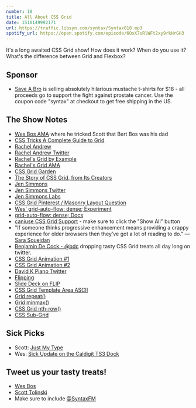 ```yaml
---
number: 18
title: All About CSS Grid
date: 1510149992171
url: https://traffic.libsyn.com/syntax/Syntax018.mp3
spotify_url: https://open.spotify.com/episode/6OsX7sRlWFt2xy9rkHrGH3
---
```


It's a long awaited CSS Grid show! How does it work? When do you use it? What's the difference between Grid and Flexbox?

## Sponsor
* [Save A Bro](https://saveabro.com/) is selling absolutely hilarious mustache t-shirts for $18 - all proceeds go to support the fight against prostate cancer.  Use the coupon code "syntax" at checkout to get free shipping in the US.

## The Show Notes

* [Wes Bos AMA](https://dev.to/wesbos/im-wes-bos-ask-me-anything/comments) where he tricked Scott that Bert Bos was his dad
* [CSS Tricks A Complete Guide to Grid](https://css-tricks.com/snippets/css/complete-guide-grid/)
* [Rachel Andrew](https://rachelandrew.co.uk/)
* [Rachel Andrew Twitter](https://twitter.com/rachelandrew)
* [Rachel's Grid by Example](https://gridbyexample.com/)
* [Rachel's Grid AMA](https://github.com/rachelandrew/cssgrid-ama)
* [CSS Grid Garden](http://cssgridgarden.com/)
* [The Story of CSS Grid, from Its Creators](https://alistapart.com/article/the-story-of-css-grid-from-its-creators)
* [Jen Simmons](http://jensimmons.com/)
* [Jen Simmons Twitter](https://twitter.com/jensimmons)
* [Jen Simmons Labs](http://labs.jensimmons.com/)
* [CSS Grid Pinterest / Masonry Layout Question](https://github.com/rachelandrew/cssgrid-ama/issues/19)
* [Wes' grid-auto-flow: dense; Experiment](https://twitter.com/wesbos/status/926119942197522433)
* [grid-auto-flow: dense; Docs](https://developer.mozilla.org/en-US/docs/Web/CSS/grid-auto-flow)
* [caniuse CSS Grid Support](caniuse.com/#search=grid) - make sure to click the "Show All" button
* "If someone thinks progressive enhancement means providing a crappy experience for older browsers then they’ve got a lot of reading to do." — [Sara Soueidan](https://twitter.com/SaraSoueidan/status/927150129257250817)
* [Benjamin De Cock - @bdc](https://twitter.com/bdc) dropping tasty CSS Grid treats all day long on twitter.
* [CSS Grid Animation #1](https://twitter.com/wesbos/status/925420897028202498)
* [CSS Grid Animation #2](https://twitter.com/wesbos/status/925422255601016832)
* [David K Piano Twitter](https://twitter.com/davidkpiano?lang=en)
* [Flipping](https://github.com/davidkpiano/flipping)
* [Slide Deck on FLIP](http://slides.com/davidkhourshid/flipping#/)
* [CSS Grid Template Area ASCII](https://mozilladevelopers.github.io/playground/css-grid/08-template-areas/)
* [Grid repeat()](https://developer.mozilla.org/en-US/docs/Web/CSS/repeat)
* [Grid minmax()](https://developer.mozilla.org/en-US/docs/Web/CSS/minmax)
* [CSS Grid nth-row()](https://github.com/w3c/csswg-drafts/issues/1943)
* [CSS Sub-Grid](https://rachelandrew.co.uk/archives/2017/07/20/why-display-contents-is-not-css-grid-layout-subgrid/)

## Sick Picks
* Scott: [Just My Type](https://www.amazon.com/gp/product/1592407463/ref=as_li_tl?ie=UTF8&camp=1789&creative=9325&creativeASIN=1592407463&linkCode=as2&tag=leveluptuts01-20&linkId=cda796c9ea5df1225e445ff4d0368cb1)
* Wes: [Sick Update on the Caldigit TS3 Dock](http://www.caldigit.com/)

## Tweet us your tasty treats!
* [Wes Bos](https://twitter.com/wesbos)
* [Scott Tolinski](https://twitter.com/stolinski)
* Make sure to include [@SyntaxFM](https://twitter.com/SyntaxFM)
